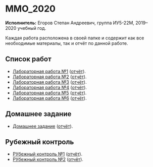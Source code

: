 # MMO_2020 

**Исполнитель:** Егоров Степан Андреевич, группа ИУ5-22М, 2019–2020&nbsp;учебный год.

Каждая работа расположена в&nbsp;своей папке и содержит как все необходимые материалы, так и отчёт по&nbsp;данной работе.

## Список работ
* [Лабораторная работа №1](./lab1) ([отчёт](./lab1/MMO_LR1.pdf)).
* [Лабораторная работа №2](./lab2) ([отчёт](./lab2/MMO_LR2.pdf)).
* [Лабораторная работа №3](./lab3) ([отчёт](./lab3/MMO_lr3.pdf)).
* [Лабораторная работа №4](./lab4) ([отчёт](./lab4/MMO_lr4.pdf)).
* [Лабораторная работа №5](./lab5) ([отчёт](./lab5/MMO_lr5.pdf)).
* [Лабораторная работа №6](./lab6) ([отчёт](./lab6/MMO_lr6.pdf)).

## Домашнее задание
* [Домашнее задание](./dz) ([отчёт](./dz/MMO_dz.pdf)).

## Рубежный контроль
* [РУбежный контроль №1](./RK1) ([отчёт](./RK1/MMO_RK1.pdf)).
* [РУбежный контроль №2](./RK2) ([отчёт](./RK2/MMO_RK2.pdf)).
